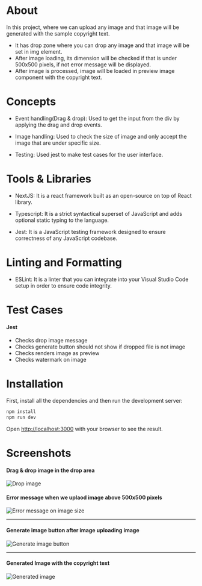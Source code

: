 # About

In this project, where we can upload any image and that image will be generated with the sample copyright text.
- It has drop zone where you can drop any image and that image will be set in img element.
- After image loading, its dimension will be checked if that is under 500x500 pixels, if not error message will be displayed.
- After image is processed, image will be loaded in preview image component with the copyright text.

# Concepts

- Event handling(Drag & drop): Used to get the input from the div by applying the drag and drop events.

- Image handling: Used to check the size of image and only accept the image that are under specific size.

- Testing: Used jest to make test cases for the user interface.

# Tools & Libraries

- NextJS: It is a react framework built as an open-source on top of React library.

- Typescript: It is a strict syntactical superset of JavaScript and adds optional static typing to the language.

- Jest: It is a JavaScript testing framework designed to ensure correctness of any JavaScript codebase.

# Linting and Formatting

- ESLint: It is a linter that you can integrate into your Visual Studio Code setup in order to ensure code integrity.

# Test Cases

#### Jest
- Checks drop image message
- Checks generate button should not show if dropped file is not image
- Checks renders image as preview
- Checks watermark on image


# Installation

First, install all the dependencies and then run the development server:

```bash
npm install
npm run dev
```

Open [http://localhost:3000](http://localhost:3000) with your browser to see the result.

# Screenshots
#### Drag & drop image in the drop area
![Drop image](https://user-images.githubusercontent.com/15182066/208850821-59772570-de2e-44d2-867f-507a497de941.jpg)

#### Error message when we uplaod image above 500x500 pixels
![Error message on image size](https://user-images.githubusercontent.com/15182066/208676544-807a4c2c-30c8-4d73-93b9-d16c1377c146.png)

----

#### Generate image button after image uploading image
![Generate image button](https://user-images.githubusercontent.com/15182066/208676575-988a5405-44ea-4615-854c-0748a0092c87.png)

----

#### Generated Image with the copyright text
![Generated image](https://user-images.githubusercontent.com/15182066/208676588-f6a748d3-0177-4f06-a607-664df3a01860.png)

